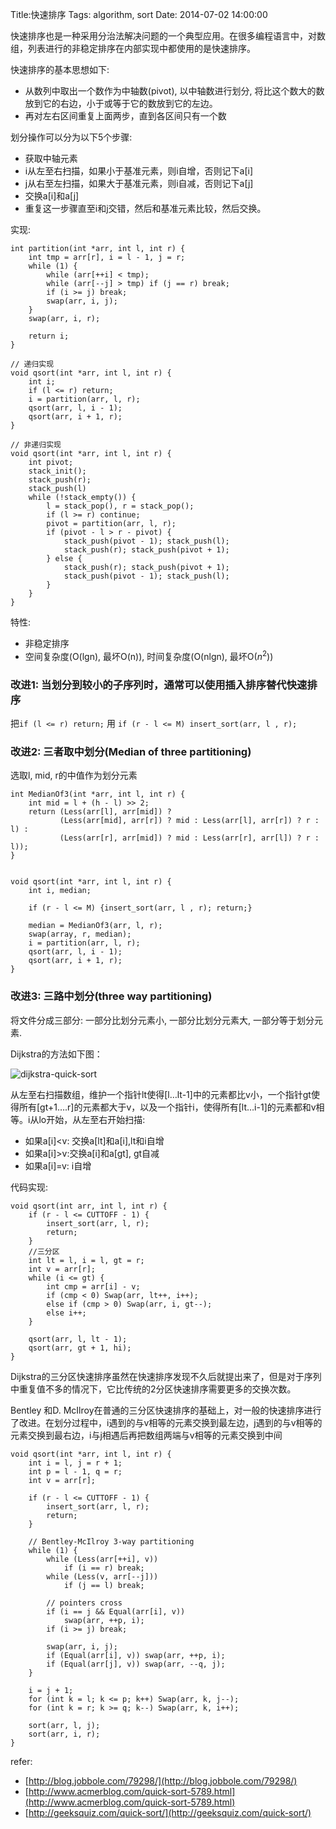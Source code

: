 Title:快速排序
Tags: algorithm, sort
Date: 2014-07-02 14:00:00

快速排序也是一种采用分治法解决问题的一个典型应用。在很多编程语言中，对数组，列表进行的非稳定排序在内部实现中都使用的是快速排序。


快速排序的基本思想如下:

- 从数列中取出一个数作为中轴数(pivot), 以中轴数进行划分, 将比这个数大的数放到它的右边，小于或等于它的数放到它的左边。
- 再对左右区间重复上面两步，直到各区间只有一个数

划分操作可以分为以下5个步骤:

- 获取中轴元素
- i从左至右扫描，如果小于基准元素，则i自增，否则记下a[i]
- j从右至左扫描，如果大于基准元素，则i自减，否则记下a[j]
- 交换a[i]和a[j]
- 重复这一步骤直至i和j交错，然后和基准元素比较，然后交换。


实现:

    int partition(int *arr, int l, int r) {
        int tmp = arr[r], i = l - 1, j = r;
        while (1) {
            while (arr[++i] < tmp);
            while (arr[--j] > tmp) if (j == r) break;
            if (i >= j) break;
            swap(arr, i, j);
        }
        swap(arr, i, r);

        return i;
    }

    // 递归实现
    void qsort(int *arr, int l, int r) {
        int i;
        if (l <= r) return;
        i = partition(arr, l, r);
        qsort(arr, l, i - 1);
        qsort(arr, i + 1, r);
    }

    // 非递归实现
    void qsort(int *arr, int l, int r) {
        int pivot;
        stack_init(); 
        stack_push(r); 
        stack_push(l)
        while (!stack_empty()) {
            l = stack_pop(), r = stack_pop();
            if (l >= r) continue;
            pivot = partition(arr, l, r);
            if (pivot - l > r - pivot) {
                stack_push(pivot - 1); stack_push(l);
                stack_push(r); stack_push(pivot + 1);
            } else {
                stack_push(r); stack_push(pivot + 1);
                stack_push(pivot - 1); stack_push(l);
            }
        }
    }

特性:

- 非稳定排序
- 空间复杂度(O(lgn), 最坏O(n)), 时间复杂度(O(nlgn), 最坏O($n^2$))


### 改进1: 当划分到较小的子序列时，通常可以使用插入排序替代快速排序

把`if (l <= r) return;` 用 `if (r - l <= M) insert_sort(arr, l , r);`

### 改进2: 三者取中划分(Median of three partitioning)

选取l, mid, r的中值作为划分元素

    int MedianOf3(int *arr, int l, int r) {
        int mid = l + (h - l) >> 2;
        return (Less(arr[l], arr[mid]) ?
               (Less(arr[mid], arr[r]) ? mid : Less(arr[l], arr[r]) ? r : l) :
               (Less(arr[r], arr[mid]) ? mid : Less(arr[r], arr[l]) ? r : l));
    }


    void qsort(int *arr, int l, int r) {
        int i, median;

        if (r - l <= M) {insert_sort(arr, l , r); return;}

        median = MedianOf3(arr, l, r); 
        swap(array, r, median);
        i = partition(arr, l, r);
        qsort(arr, l, i - 1);
        qsort(arr, i + 1, r);
    }


### 改进3: 三路中划分(three way partitioning)

将文件分成三部分: 一部分比划分元素小, 一部分比划分元素大, 一部分等于划分元素.

Dijkstra的方法如下图：

![dijkstra-quick-sort](/img/dijkstra-quick-sort.jpg)

从左至右扫描数组，维护一个指针lt使得[l…lt-1]中的元素都比v小，一个指针gt使得所有[gt+1….r]的元素都大于v，以及一个指针i，使得所有[lt…i-1]的元素都和v相等。i从lo开始，从左至右开始扫描:

- 如果a[i]<v: 交换a[lt]和a[i],lt和i自增
- 如果a[i]>v:交换a[i]和a[gt], gt自减
- 如果a[i]=v: i自增

代码实现:

    void qsort(int arr, int l, int r) {
        if (r - l <= CUTTOFF - 1) {
            insert_sort(arr, l, r);
            return;
        }
        //三分区
        int lt = l, i = l, gt = r;
        int v = arr[r];
        while (i <= gt) {
            int cmp = arr[i] - v;
            if (cmp < 0) Swap(arr, lt++, i++);
            else if (cmp > 0) Swap(arr, i, gt--);
            else i++;
        }
     
        qsort(arr, l, lt - 1);
        qsort(arr, gt + 1, hi);
    }

Dijkstra的三分区快速排序虽然在快速排序发现不久后就提出来了，但是对于序列中重复值不多的情况下，它比传统的2分区快速排序需要更多的交换次数。

Bentley 和D. McIlroy在普通的三分区快速排序的基础上，对一般的快速排序进行了改进。在划分过程中，i遇到的与v相等的元素交换到最左边，j遇到的与v相等的元素交换到最右边，i与j相遇后再把数组两端与v相等的元素交换到中间


    void qsort(int *arr, int l, int r) {
        int i = l, j = r + 1;
        int p = l - 1, q = r;
        int v = arr[r];

        if (r - l <= CUTTOFF - 1) {
            insert_sort(arr, l, r);
            return;
        }

        // Bentley-McIlroy 3-way partitioning
        while (1) {
            while (Less(arr[++i], v))
                if (i == r) break;
            while (Less(v, arr[--j]))
                if (j == l) break;
     
            // pointers cross
            if (i == j && Equal(arr[i], v))
                swap(arr, ++p, i);
            if (i >= j) break;
     
            swap(arr, i, j);
            if (Equal(arr[i], v)) swap(arr, ++p, i);
            if (Equal(arr[j], v)) swap(arr, --q, j);
        }
     
        i = j + 1;
        for (int k = l; k <= p; k++) Swap(arr, k, j--);
        for (int k = r; k >= q; k--) Swap(arr, k, i++);
     
        sort(arr, l, j);
        sort(arr, i, r);
    }

refer:

- [http://blog.jobbole.com/79298/](http://blog.jobbole.com/79298/)
- [http://www.acmerblog.com/quick-sort-5789.html](http://www.acmerblog.com/quick-sort-5789.html)
- [http://geeksquiz.com/quick-sort/](http://geeksquiz.com/quick-sort/)
